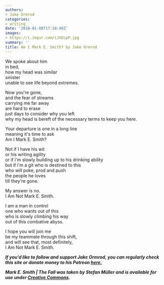 ```yaml
---
authors:
- Jake Ormrod
categories:
- writing
date: '2018-01-08T17:18:40Z'
images:
- https://i.imgur.com/iJXELpP.jpg
summary: ''
title: Am I Mark E. Smith? by Jake Ormrod
---
```

We spoke about him<br>
in bed,<br>
how my head was similar<br>
sinister<br>
unable to see life beyond extremes.<br>

Now you're gone,<br>
and the fear of streams<br>
carrying me far away<br>
are hard to erase<br>
just days to consider why you left<br>
why my head is bereft of the necessary terms to keep you here.<br>

Your departure is one in a long line<br>
meaning it's time to ask<br>
Am I Mark E. Smith?<br>

Not if I have his wit<br>
or his writing agility<br>
or if i'm slowly building up to his drinking ability<br>
but if i'm a git who is destined to this<br>
who will poke, prod and push<br>
the people he loves<br>
till they're gone.<br>

My answer is no.<br>
I Am Not Mark E. Smith.<br>

I am a man in control<br>
one who wants out of this<br>
who is slowly climbing his way<br>
out of this combative abyss.<br>

I hope you will join me<br>
be my teammate through this shift,<br>
and will see that, most definitely,<br>
I Am Not Mark E. Smith.<br>

_**If you'd like to follow and support Jake Ormrod, you can regularly check this site or donate money to his Patreon [here.](https://www.patreon.com/JakeOrmrod "")**_

_**Mark E. Smith | The Fall was taken by Stefan Müller and is available for use under [Creative Commons](https://creativecommons.org/licenses/by-nc-nd/2.0/"").**_